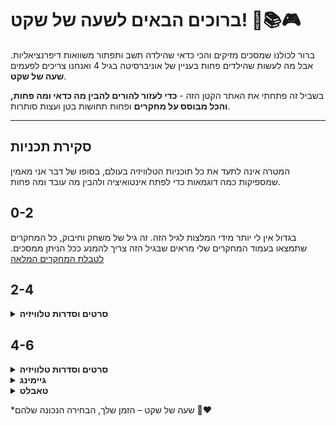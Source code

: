 # ברוכים הבאים לשעה של שקט! 👶📚🎮

ברור לכולנו שמסכים מזיקים והכי כדאי שהילדה תשב ותפתור משוואות דיפרנציאליות. אבל מה לעשות שהילדים פחות בעניין של אוניברסיטה בגיל 4 ואנחנו צריכים לפעמים **שעה של שקט**. 

בשביל זה פתחתי את האתר הקטן הזה - **כדי לעזור להורים להבין מה כדאי ומה פחות, והכל מבוסס על מחקרים** ופחות תחושות בטן ועצות סותרות.

---

## סקירת תכניות
המטרה אינה לתעד את כל תוכניות הטלוויזיה בעולם, בסופו של דבר אני מאמין שמספיקות כמה דוגמאות כדי לפתח אינטואיציה ולהבין מה עובד ומה פחות.

## 0-2

בגדול אין לי יותר מידי המלצות לגיל הזה. זה גיל של משחק וחיבוק, כל המחקרים שתמצאו בעמוד המחקרים שלי מראים שבגיל הזה צריך להמנע ככל הניתן ממסכים. [לטבלת המחקרים המלאה](./research.md#research-table)

## 2-4

<details>
<summary><strong>סרטים וסדרות טלוויזיה</strong></summary>

<table>
<thead>
<tr>
<th>שם</th>
<th>המלצה</th>
<th>מעברי מצלמה</th>
<th>צבעים</th>
<th>מסר חינוכי</th>
<th>פלטפורמה</th>

</tr>
</thead>
<tbody>
<tr>
<td>בלואי</td>
<td>🟢</td>

<td>איטיים</td>
<td>רכים ועדינים</td>
<td>רגשות וחברות</td>
<td>Netflix</td>
</tr>
<tr>
<td>mofy</td>
<td>🟢</td>

<td>איטיים מאוד</td>
<td>רכים ועדינים</td>
<td>חקר וגילוי</td>
<td>YouTube</td>
</tr>
<tr>
<td>פפה פיג</td>
<td>🟢</td>

<td>איטיים</td>
<td>רכים</td>
<td>חיי יומיום</td>
<td>Netflix</td>
</tr>
<tr>
<td>פרפר נחמד</td>
<td>🟢</td>

<td>איטיים</td>
<td>רכים ועדינים</td>
<td>חקר וגילוי</td>
<td>YouTube</td>
</tr>
<tr>
<td>Daniel Tiger's Neighborhood</td>
<td>🟢</td>

<td>איטיים מאוד</td>
<td>רכים ועדינים</td>
<td>רגשות וחברות</td>
<td>YouTube</td>
</tr>
<tr>
<td>יחידת החילוץ</td>
<td>🟡</td>

<td>בינוניים</td>
<td>עזים</td>
<td>בינוני - עבודת צוות</td>
<td>Netflix</td>
</tr>
<tr>
<td>בובספוג</td>
<td>🔴</td>

<td>מהיר</td>
<td>עזים</td>
<td>מטופש</td>
<td>~~~</td>
</tr>
<tr>
<td>Tom & Jerry</td>
<td>🔴</td>

<td>מהיר</td>
<td>עזים</td>
<td>אלימות</td>
<td>~~~</td>
</tr>
</tbody>
</table>

</details>

## 4-6

<details>
<summary><strong>סרטים וסדרות טלוויזיה</strong></summary>

<p><strong>לגבי סרטי פיקסאר/דיסני מודרניים היו זהירים:</strong> רבים מהם אהובים על גילאי 4-6, אבל שימו לב שיש בהם סצנות מאוד מותחות ומרגשות. למשל צעצוע של סיפור 3 כולל קטעים מפחידים, בלשבור את הקרח יש את סצנת הסערה עם איבוד ההורים, ומפלצת קרח רגעים שעשויים להבהיל בני 4. (שלא נדבר על הקטע של מופסה במלך האריות ששבר לי את הלב בלופים) לכן, אם הילד רגיש, שמרו את הסרטים הללו לגיל 6 ומעלה, או צפו איתו יחד כדי להרגיע בזמן הנכון.</p>

<table>
<thead>
<tr>
<th>שם</th>
<th>המלצה</th>

<th>מעברי מצלמה</th>
<th>צבעים</th>
<th>מסר חינוכי</th>
<th>פלטפורמה</th>
</tr>
</thead>
<tbody>
<tr>
<td>דורה החוקרת</td>
<td>🟢</td>

<td>בינוניים</td>
<td>עזים</td>
<td>חקר ופתרון בעיות</td>
<td>~~~~</td>
</tr>
<tr>
<td>פרפר נחמד</td>
<td>🟢</td>

<td>איטיים</td>
<td>רכים ועדינים</td>
<td>חקר וגילוי</td>
<td>YouTube</td>
</tr>
<tr>
<td>מטוסי על</td>
<td>🟡</td>

<td>בינוניים</td>
<td>עזים</td>
<td>פתרון בעיות ותרבויות</td>
<td>~~~</td>
</tr>
<tr>
<td>Tom & Jerry</td>
<td>🔴</td>

<td>מהיר</td>
<td>עזים</td>
<td>אלימות</td>
<td>~~~</td>
</tr>
</tbody>
</table>
</details>

<details>
<summary><strong>גיימינג</strong></summary>

<p><strong>חשוב לדעת על משחקים:</strong> משחקי מחשב ומסכים אינטראקטיביים (טאבלטים, קונסולות) דורשים הרבה יותר גירוי וריכוז מהילד בהשוואה לצפייה פסיבית בטלוויזיה. <a href="../research/#research-table">מחקרים מראים</a> שמסכים אינטראקטיביים מזיקים יותר - 30 דקות בלבד של מסך אינטראקטיבי משפיעות על השינה כמו שעתיים של טלוויזיה. לכן, מומלץ להגביל את זמן המשחק עוד יותר מאשר זמן צפייה, ולהעדיף משחקים רגועים ושיתוף פעולה.</p>

<table>
<thead>
<tr>
<th>שם</th>
<th>המלצה</th>

<th>אופי</th>
<th>פלטפורמה</th>
</tr>
</thead>
<tbody>
<tr>
<td>Yoshi's Crafted World</td>
<td>🟢</td>

<td>ניתן לשחק במצב רגוע</td>
<td>Nintendo</td>
</tr>
<tr>
<td>Kirby and the Forgotten Land</td>
<td>🟢</td>

<td>מאתגר</td>
<td>Nintendo</td>
</tr>
<tr>
<td>Snipperclips: Cut it out, Together!</td>
<td>🟢</td>

<td>שיתוף פעולה יצירתי</td>
<td>Nintendo</td>
</tr>
</tbody>
</table>

</details>



<details>
<summary><strong>טאבלט</strong></summary>

הימנעו מפרסומות ושיטות מוניפולטיביות (באנרים/פרסים לצפייה בסרטון/קופסאות שלל)</br>
עדיפות לקצב איטי/רגוע וללא לחץ זמן
<a href="../research/#research-table">בדקו את עמוד המחקרים</a>


<table>
<thead>
<tr>
<th>שם</th>
<th>המלצה</th>

<th>אופי</th>
<th>פלטפורמה</th>
</tr>
</thead>
<tbody>
<tr>
<td>Thinkrolls (Avokiddo)</td>
<td>🟢</td>

<td>פאזלים לוגיים, קצב רגוע</td>
<td>iOS/Android</td>
</tr>
<tr>
<td>Pango Build City</td>
<td>🟢</td>

<td>בנייה יצירתית, ללא לחץ זמן</td>
<td>iOS/Android</td>
</tr>
</tbody>
</table>

</details>



*שעה של שקט – הזמן שלך, הבחירה הנכונה שלהם 💛❤️